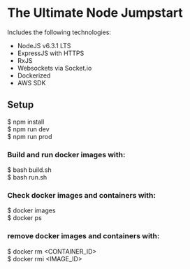 # The Ultimate Node Jumpstart
Includes the following technologies:
- NodeJS v6.3.1 LTS
- ExpressJS with HTTPS
- RxJS
- Websockets via Socket.io
- Dockerized
- AWS SDK

## Setup
$ npm install <br />
$ npm run dev <br />
$ npm run prod <br />

### Build and run docker images with:
$ bash build.sh <br />
$ bash run.sh <br />

### Check docker images and containers with:
$ docker images <br />
$ docker ps <br />

### remove docker images and containers with:
$ docker rm <CONTAINER_ID> <br />
$ docker rmi <IMAGE_ID> <br />
